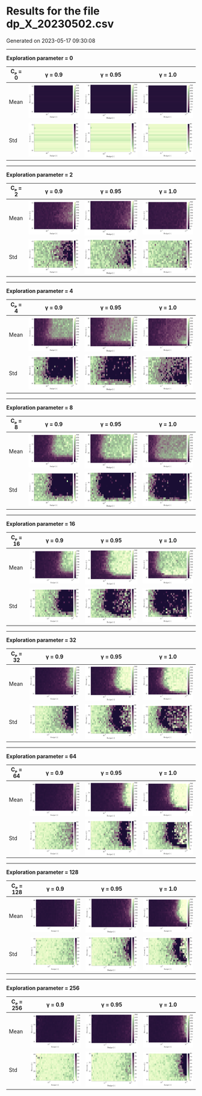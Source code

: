 # Results for the file dp_X_20230502.csv 

Generated on 2023-05-17 09:30:08

---

**Exploration parameter = 0**

| Cₚ = 0 | γ = 0.9 | γ = 0.95 | γ = 1.0 | 
| --- | --- | --- | --- | 
| Mean | ![](fig/dp_X/mean_g_0.9_cp_0.png) | ![](fig/dp_X/mean_g_0.95_cp_0.png) | ![](fig/dp_X/mean_g_1.0_cp_0.png) | 
| Std | ![](fig/dp_X/std_g_0.9_cp_0.png) | ![](fig/dp_X/std_g_0.95_cp_0.png) | ![](fig/dp_X/std_g_1.0_cp_0.png) | 

---

**Exploration parameter = 2**

| Cₚ = 2 | γ = 0.9 | γ = 0.95 | γ = 1.0 | 
| --- | --- | --- | --- | 
| Mean | ![](fig/dp_X/mean_g_0.9_cp_2.png) | ![](fig/dp_X/mean_g_0.95_cp_2.png) | ![](fig/dp_X/mean_g_1.0_cp_2.png) | 
| Std | ![](fig/dp_X/std_g_0.9_cp_2.png) | ![](fig/dp_X/std_g_0.95_cp_2.png) | ![](fig/dp_X/std_g_1.0_cp_2.png) | 

---

**Exploration parameter = 4**

| Cₚ = 4 | γ = 0.9 | γ = 0.95 | γ = 1.0 | 
| --- | --- | --- | --- | 
| Mean | ![](fig/dp_X/mean_g_0.9_cp_4.png) | ![](fig/dp_X/mean_g_0.95_cp_4.png) | ![](fig/dp_X/mean_g_1.0_cp_4.png) | 
| Std | ![](fig/dp_X/std_g_0.9_cp_4.png) | ![](fig/dp_X/std_g_0.95_cp_4.png) | ![](fig/dp_X/std_g_1.0_cp_4.png) | 

---

**Exploration parameter = 8**

| Cₚ = 8 | γ = 0.9 | γ = 0.95 | γ = 1.0 | 
| --- | --- | --- | --- | 
| Mean | ![](fig/dp_X/mean_g_0.9_cp_8.png) | ![](fig/dp_X/mean_g_0.95_cp_8.png) | ![](fig/dp_X/mean_g_1.0_cp_8.png) | 
| Std | ![](fig/dp_X/std_g_0.9_cp_8.png) | ![](fig/dp_X/std_g_0.95_cp_8.png) | ![](fig/dp_X/std_g_1.0_cp_8.png) | 

---

**Exploration parameter = 16**

| Cₚ = 16 | γ = 0.9 | γ = 0.95 | γ = 1.0 | 
| --- | --- | --- | --- | 
| Mean | ![](fig/dp_X/mean_g_0.9_cp_16.png) | ![](fig/dp_X/mean_g_0.95_cp_16.png) | ![](fig/dp_X/mean_g_1.0_cp_16.png) | 
| Std | ![](fig/dp_X/std_g_0.9_cp_16.png) | ![](fig/dp_X/std_g_0.95_cp_16.png) | ![](fig/dp_X/std_g_1.0_cp_16.png) | 

---

**Exploration parameter = 32**

| Cₚ = 32 | γ = 0.9 | γ = 0.95 | γ = 1.0 | 
| --- | --- | --- | --- | 
| Mean | ![](fig/dp_X/mean_g_0.9_cp_32.png) | ![](fig/dp_X/mean_g_0.95_cp_32.png) | ![](fig/dp_X/mean_g_1.0_cp_32.png) | 
| Std | ![](fig/dp_X/std_g_0.9_cp_32.png) | ![](fig/dp_X/std_g_0.95_cp_32.png) | ![](fig/dp_X/std_g_1.0_cp_32.png) | 

---

**Exploration parameter = 64**

| Cₚ = 64 | γ = 0.9 | γ = 0.95 | γ = 1.0 | 
| --- | --- | --- | --- | 
| Mean | ![](fig/dp_X/mean_g_0.9_cp_64.png) | ![](fig/dp_X/mean_g_0.95_cp_64.png) | ![](fig/dp_X/mean_g_1.0_cp_64.png) | 
| Std | ![](fig/dp_X/std_g_0.9_cp_64.png) | ![](fig/dp_X/std_g_0.95_cp_64.png) | ![](fig/dp_X/std_g_1.0_cp_64.png) | 

---

**Exploration parameter = 128**

| Cₚ = 128 | γ = 0.9 | γ = 0.95 | γ = 1.0 | 
| --- | --- | --- | --- | 
| Mean | ![](fig/dp_X/mean_g_0.9_cp_128.png) | ![](fig/dp_X/mean_g_0.95_cp_128.png) | ![](fig/dp_X/mean_g_1.0_cp_128.png) | 
| Std | ![](fig/dp_X/std_g_0.9_cp_128.png) | ![](fig/dp_X/std_g_0.95_cp_128.png) | ![](fig/dp_X/std_g_1.0_cp_128.png) | 

---

**Exploration parameter = 256**

| Cₚ = 256 | γ = 0.9 | γ = 0.95 | γ = 1.0 | 
| --- | --- | --- | --- | 
| Mean | ![](fig/dp_X/mean_g_0.9_cp_256.png) | ![](fig/dp_X/mean_g_0.95_cp_256.png) | ![](fig/dp_X/mean_g_1.0_cp_256.png) | 
| Std | ![](fig/dp_X/std_g_0.9_cp_256.png) | ![](fig/dp_X/std_g_0.95_cp_256.png) | ![](fig/dp_X/std_g_1.0_cp_256.png) | 

